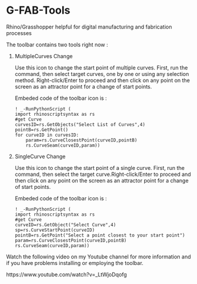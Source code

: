# G-FAB-Tools
Rhino/Grasshopper helpful for digital manufacturing and fabrication processes

The toolbar contains two tools right now : 
<ol>
  <li>MultipleCurves Change</li>
  <p> Use this icon to change the start point of multiple curves. First, run the command, then select target curves, one by one or using any selection method. Right-click/Enter to proceed and then click on any point on the screen as an attractor point for a change of start points.</p>
  <p>Embeded code of the toolbar icon is : </p>
  <p></p><code>! _-RunPythonScript (
import rhinoscriptsyntax as rs
#get Curve
curvesID=rs.GetObjects("Select List of Curves",4)
pointB=rs.GetPoint()
for curveID in curvesID: 
    param=rs.CurveClosestPoint(curveID,pointB)
    rs.CurveSeam(curveID,param))</code></p>
  
  <li>SingleCurve Change</li>
    <p> Use this icon to change the start point of a single curve. First, run the command, then select the target curve.Right-click/Enter to proceed and then click on any point on the screen as an attractor point for a change of start points.</p>
  <p>Embeded code of the toolbar icon is : </p>
  <p></p><code>! _-RunPythonScript (
import rhinoscriptsyntax as rs
#get Curve
curveID=rs.GetObject("Select Curve",4)
sp=rs.CurveStartPoint(curveID)
pointB=rs.GetPoint("Select a point closest to your start point")
param=rs.CurveClosestPoint(curveID,pointB)
rs.CurveSeam(curveID,param))</code></p>
</ol>
<p> Watch the following video on my Youtube channel for more information and if you have problems installing or employing the toolbar.</p>
https://www.youtube.com/watch?v=_LtWjoDqofg
